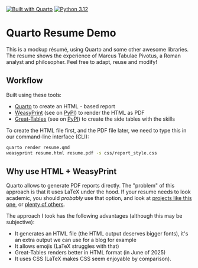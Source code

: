 [![Built with Quarto](https://img.shields.io/badge/Built_with-Quarto-2196F3?style=flat&logo=quarto)](https://quarto.org)
[![Python 3.12](https://img.shields.io/badge/Python-3.12-3776AB?logo=python)](https://python.org)

# Quarto Resume Demo

This is a mockup résumé, using Quarto and some other awesome libraries. The resume shows the experience of Marcus Tabulae Pivotus, a Roman analyst and philosopher. Feel free to adapt, reuse and modify!

## Workflow

Built using these tools:

* [Quarto](https://quarto.org/) to create an HTML - based report
* [WeasyPrint](https://doc.courtbouillon.org/weasyprint/stable/index.html) (see on [PyPI](https://pypi.org/project/weasyprint/)) to render the HTML as PDF
* [Great-Tables](https://posit-dev.github.io/great-tables/) (see on [PyPI](https://pypi.org/project/great-tables/)) to create the side tables with the skills

To create the HTML file first, and the PDF file later, we need to type this in our command-line interface (CLI):

```bash
quarto render resume.qmd
weasyprint resume.html resume.pdf -s css/report_style.css
```

## Why use HTML + WeasyPrint

Quarto allows to generate PDF reports directly. The "problem" of this approach is that it uses LaTeX under the hood. If your resume needs to look academic, you should *probably* use that option, and look at [projects like this one](https://github.com/schochastics/quarto-cv), or [plenty of others](https://github.com/mcanouil/awesome-quarto).

The approach I took has the following advantages (although this may be subjective):

* It generates an HTML file (the HTML output deserves bigger fonts), it's an extra output we can use for a blog for example
* It allows emojis (LaTeX struggles with that)
* Great-Tables renders better in HTML format (in June of 2025)
* It uses CSS (LaTeX makes CSS seem enjoyable by comparison).

